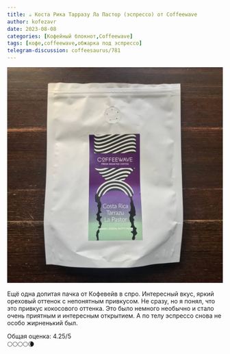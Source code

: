 ```yaml
---
title: ☕️ Коста Рика Тарразу Ла Пастор (эспрессо) от Coffeewave
author: kofezavr
date: 2023-08-08
categories: [Кофейный блокнот,Coffeewave]
tags: [кофе,coffeewave,обжарка под эспрессо]
telegram-discussion: coffeesaurus/781
--- 
```

![Коста Рика Тарразу Ла Пастор (эспрессо) от Coffeewave](/assets/img/posts/23/08/costa-rica-tarrazu-la-pastor.jpg)

Ещё одна допитая пачка от Кофевейв в спро. Интересный вкус, яркий ореховый оттенок с непонятным привкусом. Не сразу, но я понял, что это привкус кокосового оттенка. Это было немного необычно и стало очень приятным и интересным открытием. А по телу эспрессо снова не особо жирненький был. 

Общая оценка: 4.25/5 <br>
🌕🌕🌕🌕🌘